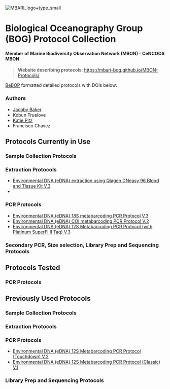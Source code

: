 
![MBARI_logo+type_small](https://github.com/user-attachments/assets/f7a9e1ee-ae95-4de6-9994-e10a59999c9e)

# Biological Oceanography Group (BOG) Protocol Collection

#### Member of Marine Biodiversity Observation Network (MBON) - CeNCOOS MBON

> **Website describing protocols**: https://mbari-bog.github.io/MBON-Protocols/

[BeBOP](https://github.com/BeBOP-OBON) formatted detailed protocols with DOIs below:

### Authors
- [Jacoby Baker](https://github.com/JacobyBaker)
- Kobun Truelove
- [Katie Pitz](https://github.com/kpitz)
- Francisco Chavez

## Protocols Currently in Use

### Sample Collection Protocols

### Extraction Protocols
- [Environmental DNA (eDNA) extraction using Qiagen DNeasy 96 Blood and Tissue Kit V.3](https://github.com/MBARI-BOG/MBARI-BOG-QiagenDNeasy96-BT-DNA-Extraction-Protocol/blob/main/QiagenDNeasy96-DNA-Extraction-Protocol.md)
- 

### PCR Protocols
- [Environmental DNA (eDNA) 18S metabarcoding PCR Protocol V.3](https://github.com/MBARI-BOG/MBARI-BOG-18Sv9-metabarcoding-pcr-protocol/blob/main/MBARI-BOG-18Sv9-metabarcoding-pcr-protocol.md)
- [Environmental DNA (eDNA) COI metabarcoding PCR Protocol V.2](https://github.com/MBARI-BOG/MBARI-BOG-COI-metabarcoding-pcr-protocol/blob/main/MBARI-BOG-COI-metabarcoding-pcr-protocol.md)
- [Environmental DNA (eDNA) 12S Metabarcoding PCR Protocol (with Platinum SuperFi II Taq) V.3](https://github.com/MBARI-BOG/MBARI-BOG-12S-superfiII-metabarcoding-pcr-protocol/blob/main/MBARI-BOG-12S-superfiII-metabarcoding-pcr-protocol.md)

### Secondary PCR, Size selection, Library Prep and Sequencing Protocols

## Protocols Tested

### PCR Protocols

## Previously Used Protocols

### Sample Collection Protocols

### Extraction Protocols

### PCR Protocols
- [Environmental DNA (eDNA) 12S Metabarcoding PCR Protocol (Touchdown) V.2](https://github.com/MBARI-BOG/MBARI-BOG-12S-touchdown-metabarcoding-pcr-protocol/blob/main/MBARI-BOG-12S-touchdown-metabarcoding-pcr-protocol.md)
- [Environmental DNA (eDNA) 12S Metabarcoding PCR Protocol (Classic) V.1](https://github.com/MBARI-BOG/MBARI-BOG-12S-classic-metabarcoding-pcr-protocol/blob/main/MBARI-BOG-12S-classic-metabarcoding-pcr-protocol.md)

### Library Prep and Sequencing Protocols

